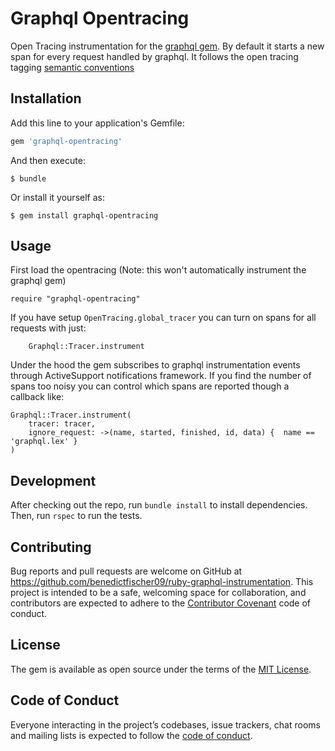 # Graphql Opentracing

Open Tracing instrumentation for the [graphql gem](https://github.com/rmosolgo/graphql-ruby). By default it starts a new span for every request handled by graphql. It follows the open tracing tagging [semantic conventions](https://opentracing.io/specification/conventions)

## Installation

Add this line to your application's Gemfile:

```ruby
gem 'graphql-opentracing'
```

And then execute:

    $ bundle

Or install it yourself as:

    $ gem install graphql-opentracing

## Usage
First load the opentracing (Note: this won't automatically instrument the graphql gem)
```
require "graphql-opentracing"
```

If you have setup `OpenTracing.global_tracer` you can turn on spans for all requests with just:
```
    Graphql::Tracer.instrument
```

Under the hood the gem subscribes to graphql instrumentation events through ActiveSupport notifications framework. If you find the number of spans too noisy you can control which spans are reported though a callback like:
```
Graphql::Tracer.instrument(
    tracer: tracer,
    ignore_request: ->(name, started, finished, id, data) {  name == 'graphql.lex' }
)
```

## Development

After checking out the repo, run `bundle install` to install dependencies. Then, run `rspec` to run the tests.

## Contributing

Bug reports and pull requests are welcome on GitHub at https://github.com/benedictfischer09/ruby-graphql-instrumentation. This project is intended to be a safe, welcoming space for collaboration, and contributors are expected to adhere to the [Contributor Covenant](http://contributor-covenant.org) code of conduct.

## License

The gem is available as open source under the terms of the [MIT License](https://opensource.org/licenses/MIT).

## Code of Conduct

Everyone interacting in the project’s codebases, issue trackers, chat rooms and mailing lists is expected to follow the [code of conduct](https://github.com/benedictfischer09/ruby-graphql-instrumentation/blob/master/CODE_OF_CONDUCT.md).
